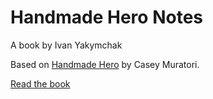 # Handmade Hero Notes

A book by Ivan Yakymchak

Based on [Handmade Hero](handmadehero.org) by Casey Muratori.

[Read the book](https://yakvi.github.io/handmade-hero-notes/index.md.html)
